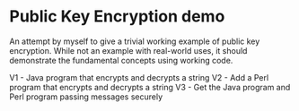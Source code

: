 # Public Key Encryption demo
An attempt by myself to give a trivial working example of public key encryption. While not an example with real-world
uses, it should demonstrate the fundamental concepts using working code.

V1 - Java program that encrypts and decrypts a string
V2 - Add a Perl program that encrypts and decrypts a string
V3 - Get the Java program and Perl program passing messages securely

